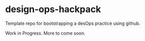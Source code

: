 # design-ops-hackpack
Template repo for bootstrapping a desOps practice using github.

Work in Progress. More to come soon. 

